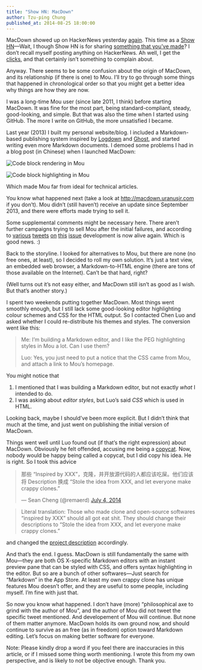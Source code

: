 ```yaml
---
title: "Show HN: MacDown"
author: Tzu-ping Chung
published_at: 2014-08-25 18:00:00
---
```


MacDown showed up on HackerNews yesterday [again](https://news.ycombinator.com/item?id=7946786). This time as a [Show HN](https://news.ycombinator.com/item?id=8217360)—Wait, I though Show HN is for sharing [something that you’ve made](https://news.ycombinator.com/showhn.html)? I don’t recall myself posting anything on HackerNews. Ah well, I get the [clicks](https://twitter.com/uranusjr/status/503389840008687616/photo/1), and that certainly isn’t something to complain about.

Anyway. There seems to be some confusion about the origin of MacDown, and its relationship (if there is one) to Mou. I’ll try to go through some things that happened in chronological order so that you might get a better idea why things are how they are now.

I was a long-time Mou user (since late 2011, I think) before starting MacDown. It was fine for the most part, being standard-compliant, steady, good-looking, and simple. But that was also the time when I started using GitHub. The more I write on GitHub, the more unsatisfied I became.

Last year (2013) I built my personal website/blog. I included a Markdown-based publishing system inspired by [Logdown](http://logdown.com) and [Ghost](https://ghost.org), and started writing even more Markdown documents. I demoed some problems I had in a blog post (in Chinese) when I launched MacDown:

![Code block rendering in Mou](http://d.pr/i/oh5B+)

![Code block highlighting in Mou](http://d.pr/i/UkDg+)

Which made Mou far from ideal for technical articles.

You know what happened next (take a look at <http://macdown.uranusjr.com> if you don’t). Mou didn’t (still haven’t) receive an update since September 2013, and there were efforts made trying to sell it.

Some supplemental comments might be necessary here. There aren’t further campaigns trying to sell Mou after the initial failures, and according to [various](https://twitter.com/chenluois/status/485060820863160320) [tweets](https://twitter.com/chenluois/status/488989332380712960) [on](https://twitter.com/chenluois/status/496165170092056576) [this](https://twitter.com/Mou/status/490445700186914816) [issue](https://twitter.com/chenluois/status/482107255584612352) development is now alive again. Which is good news. :)

Back to the storyline. I looked for alternatives to Mou, but there are none (no free ones, at least), so I decided to roll my own solution. It’s just a text view, an embedded web browser, a Markdown-to-HTML engine (there are tons of those available on the Internet). Can’t be that hard, right?

(Well turns out it’s not easy either, and MacDown still isn’t as good as I wish. But that’s another story.)

I spent two weekends putting together MacDown. Most things went smoothly enough, but I still lack some good-looking editor highlighting colour schemes and CSS for the HTML output. So I contacted Chen Luo and asked whether I could re-distribute his themes and styles. The conversion went like this:

> Me: I’m building a Markdown editor, and I like the PEG highlighting styles in Mou a lot. Can I use them?
> 
> Luo: Yes, you just need to put a notice that the CSS came from Mou, and attach a link to Mou’s homepage.

You might notice that

1. I mentioned that I was building a Markdown editor, but not exactly *what* I intended to do.
2. I was asking about *editor styles*, but Luo’s said *CSS* which is used in HTML.

Looking back, maybe I should’ve been more explicit. But I didn’t think that much at the time, and just went on publishing the initial version of MacDown.

Things went well until Luo found out (if that’s the right expression) about MacDown. Obviously he felt offended, accusing me being a [copycat](https://twitter.com/chenluois/status/484813471842705408). Now, nobody would be happy being called a copycat, but I did copy his idea. He is right. So I took this advice

<blockquote class="twitter-tweet"><p>那些 “Inspired by XXX”，克隆，并开放源代码的人都应该吃屎。他们应该将 Description 换成 “Stole the idea from XXX, and let everyone make crappy clones.”</p>&mdash; Sean Cheng (@remaerd) <a href="https://twitter.com/remaerd/statuses/484914820408279040">July 4, 2014</a></blockquote>
<script async src="//platform.twitter.com/widgets.js" charset="utf-8"></script>

> Literal translation: Those who made clone and open-source softwares “inspired by XXX” should all got eat shit. They should change their descriptions to “Stole the idea from XXX, and let everyone make crappy clones.”

and changed the [project description](https://github.com/uranusjr/macdown/blob/master/README.md) accordingly.

And that’s the end. I guess. MacDown is still fundamentally the same with Mou—they are both OS X-specific Markdown editors with an instant preview pane that can be styled with CSS, and offers syntax highlighting in the editor. But so are a bunch of other softwares—Just search for “Markdown” in the App Store. At least my own crappy clone has unique features Mou doesn’t offer, and they are useful to some people, including myself. I’m fine with just that.

So now you know what happened. I don’t have (more) “philosophical axe to grind with the author of Mou”, and the author of Mou did not tweet the specific tweet mentioned. And developement of Mou will continue. But none of them matter anymore. MacDown holds its own ground now, and should continue to survive as an free (as in freedom) option toward Markdown editing. Let’s focus on making better software for everyone.

Note: Please kindly drop a word if you feel there are inaccuracies in this article, or if I missed some thing worth mentioning. I wrote this from my own perspective, and is likely to not be objective enough. Thank you.